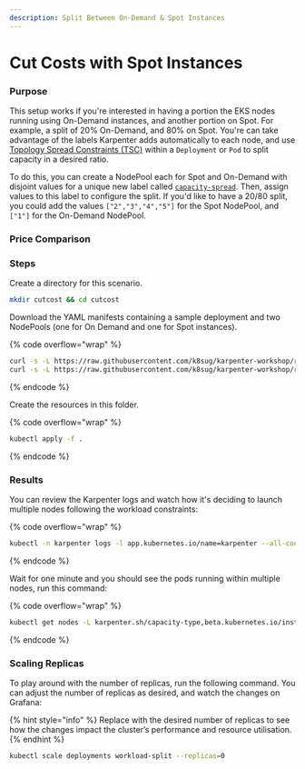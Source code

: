 ```yaml
---
description: Split Between On-Demand & Spot Instances
---
```


# Cut Costs with Spot Instances

### Purpose

This setup works if you're interested in having a portion the EKS nodes running using On-Demand instances, and another portion on Spot. For example, a split of 20% On-Demand, and 80% on Spot. You're can take advantage of the labels Karpenter adds automatically to each node, and use [Topology Spread Constraints (TSC)](https://kubernetes.io/docs/concepts/scheduling-eviction/topology-spread-constraints/) within a `Deployment` or `Pod` to split capacity in a desired ratio.

To do this, you can create a NodePool each for Spot and On-Demand with disjoint values for a unique new label called [`capacity-spread`](https://karpenter.sh/docs/concepts/scheduling/#on-demandspot-ratio-split). Then, assign values to this label to configure the split. If you'd like to have a 20/80 split, you could add the values `["2","3","4","5"]` for the Spot NodePool, and `["1"]` for the On-Demand NodePool.



### Price Comparison



### Steps

Create a directory for this scenario.

```bash
mkdir cutcost && cd cutcost
```

Download the YAML manifests containing a sample deployment and two NodePools (one for On Demand and one for Spot instances).

{% code overflow="wrap" %}
```bash
curl -s -L https://raw.githubusercontent.com/k8sug/karpenter-workshop/refs/heads/main/resources/od-spot-split/workload.yaml > workload.yaml
curl -s -L https://raw.githubusercontent.com/k8sug/karpenter-workshop/refs/heads/main/resources/od-spot-split/od-spot.yaml > nodepool.yaml
```
{% endcode %}

Create the resources in this folder.

{% code overflow="wrap" %}
```bash
kubectl apply -f .
```
{% endcode %}



### Results

You can review the Karpenter logs and watch how it's deciding to launch multiple nodes following the workload constraints:

{% code overflow="wrap" %}
```bash
kubectl -n karpenter logs -l app.kubernetes.io/name=karpenter --all-containers=true -f --tail=20
```
{% endcode %}



Wait for one minute and you should see the pods running within multiple nodes, run this command:

{% code overflow="wrap" %}
```bash
kubectl get nodes -L karpenter.sh/capacity-type,beta.kubernetes.io/instance-type,karpenter.sh/nodepool,topology.kubernetes.io/zone -l karpenter.sh/initialized=true
```
{% endcode %}



### Scaling Replicas

To play around with the number of replicas, run the following command. You can adjust the number of replicas as desired, and watch the changes on Grafana:

{% hint style="info" %}
Replace with the desired number of replicas to see how the changes impact the cluster’s performance and resource utilisation.
{% endhint %}

```bash
kubectl scale deployments workload-split --replicas=0
```
